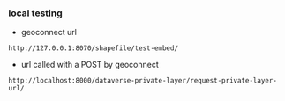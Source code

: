 ### local testing

- geoconnect url

```
http://127.0.0.1:8070/shapefile/test-embed/
```

- url called with a POST by geoconnect

```
http://localhost:8000/dataverse-private-layer/request-private-layer-url/
```

